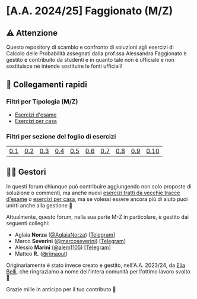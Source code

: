 # [A.A. 2024/25] Faggionato (M/Z)

## ⚠️ Attenzione

Questo repository di scambio e confronto di soluzioni agli esercizi di Calcolo delle Probabilità assegnati dalla prof.ssa Alessandra Faggionato è gestito e contribuito da studenti e in quanto tale non è ufficiale e non sostituisce né intende sostituire le fonti ufficiali!

## 🔗 Collegamenti rapidi

### Filtri per Tipologia (M/Z)

- [Esercizi d'esame](../../../discussions/categories/esami-m-z)
- [Esercizi per casa](../../../discussions/categories/esercizi-m-z)

### Filtri per sezione del foglio di esercizi

|                                                                               | | | | | | | | | |
|-------------------------------------------------------------------------------|-|-|-|-|-|-|-|-|-|
| [0.1](../../../discussions?discussions_q=label%3A"[M-Z]+(2024%2F25)+sezione+0.1")  | [0.2](../../../discussions?discussions_q=label%3A"[M-Z]+(2024%2F25)+sezione+0.2")  |[0.3](../../../discussions?discussions_q=label%3A"[M-Z]+(2024%2F25)+sezione+0.3")  |[0.4](../../../discussions?discussions_q=label%3A"[M-Z]+(2024%2F25)+sezione+0.4")  |[0.5](../../../discussions?discussions_q=label%3A"[M-Z]+(2024%2F25)+sezione+0.5")  |[0.6](../../../discussions?discussions_q=label%3A"[M-Z]+(2024%2F25)+sezione+0.6")  |[0.7](../../../discussions?discussions_q=label%3A"[M-Z]+(2024%2F25)+sezione+0.7") |[0.8](../../../discussions?discussions_q=label%3A"[M-Z]+(2024%2F25)+sezione+0.8") |[0.9](../../../discussions?discussions_q=label%3A"[M-Z]+(2024%2F25)+sezione+0.9") |[0.10](../../../discussions?discussions_q=label%3A"[M-Z]+(2024%2F25)+sezione+0.10") |


## 👷‍♀️ Gestori

In questi forum chiunque può contribuire aggiungendo non solo proposte di soluzione o commenti, ma anche nuovi [esercizi tratti da vecchie tracce d'esame](../../../discussions/new?category=esami-m-z) o [esercizi per casa](../../../discussions/new?category=esercizi-m-z), ma se volessi essere ancora più di aiuto puoi unirti anche alla gestione 🙂

Attualmente, questo forum, nella sua parte M-Z in particolare, è gestito dai seguenti colleghi:
- Aglaia **Norza** ([@AglaiaNorza](https://github.com/aglaianorza)) [[Telegram](https://t.me/aglaianorza)]
- Marco **Severini** ([@marcoseverini](https://github.com/marcoseverini)) [[Telegram](https://t.me/severoga)]
- Alessio **Marini** ([@alem1105](https://github.com/alem1105)) [[Telegram](https://t.me/alem1153)]
- Matteo **R.** ([@rimaout](https://github.com/rimaout))

Originariamente è stato invece creato e gestito, nell'A.A. 2023/24, da [Elia Belli](https://github.com/Elia-Belli), che ringraziamo a nome dell'intera comunità per l'ottimo lavoro svolto 💪

Grazie mille in anticipo per il tuo contributo 🙌
